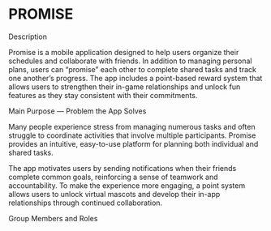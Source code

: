 # PROMISE

Description

Promise is a mobile application designed to help users organize their schedules and collaborate with friends. In addition to managing personal plans, users can “promise” each other to complete shared tasks and track one another’s progress. The app includes a point-based reward system that allows users to strengthen their in-game relationships and unlock fun features as they stay consistent with their commitments.

Main Purpose — Problem the App Solves

Many people experience stress from managing numerous tasks and often struggle to coordinate activities that involve multiple participants. Promise provides an intuitive, easy-to-use platform for planning both individual and shared tasks.

The app motivates users by sending notifications when their friends complete common goals, reinforcing a sense of teamwork and accountability. To make the experience more engaging, a point system allows users to unlock virtual mascots and develop their in-app relationships through continued collaboration.

Group Members and Roles



